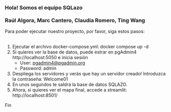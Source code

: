 <h3>Hola! Somos el equipo SQLazo<br><br>Raúl Algora, Marc Cantero, Claudia Romero, Ting Wang</h3>

Para poder ejecutar nuestro proyecto, por favor, siga estos pasos:
<br>
<br>
1. Ejecutar el archivo docker-compose.yml: docker compose up -d
2. Si quieres ver la base de datos, puede estrar en pgAdmin4 http://localhost:5050 e inicia sesión
   - User: pgadmin4@pgadmin.org
   - Password: admin
4. Despliega los servidores y verás que hay un servidor creado! Introduzca la contraseña: Welcome01
5. En unos segundos te saldrá la base de datos SQLAZO.
6. Ahora, si quieres ver el mapa final, accede a streamlit: http://localhost:8501/

Fin 
